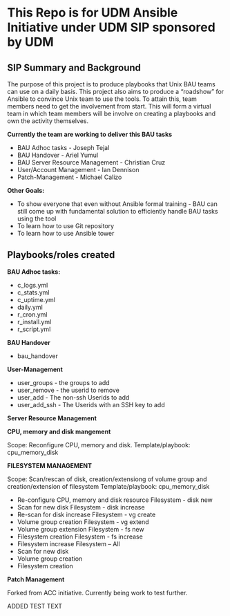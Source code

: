 This Repo is for UDM Ansible Initiative under UDM SIP sponsored by UDM
==============================================

SIP Summary and Background
-------------------

The purpose of this project is to produce playbooks that Unix BAU teams can use on a daily basis.
This project also aims to produce a “roadshow” for Ansible to convince Unix team to use the tools. 
To attain this, team members need to get the involvement from start. 
This will form a virtual team in which team members will be involve on creating a playbooks and own the activity themselves.



**Currently the team are working to deliver this BAU tasks**

- BAU Adhoc tasks - Joseph Tejal
- BAU Handover    - Ariel Yumul
- BAU Server Resource Management - Christian Cruz
- User/Account Management - Ian Dennison
- Patch-Management - Michael Calizo

**Other Goals:**
- To show everyone that even without Ansible formal training - BAU can still come up with fundamental solution to efficiently handle BAU tasks using the tool
- To learn how to use Git repository
- To learn how to use Ansible tower

Playbooks/roles created
-------------------

**BAU Adhoc tasks:**
- c_logs.yml 	
- c_stats.yml 	
- c_uptime.yml 	
- daily.yml 	
- r_cron.yml 	
- r_install.yml 	
- r_script.yml 	

**BAU Handover**
- bau_handover

**User-Management**
 - user_groups - the groups to add
 - user_remove - the userid to remove
 - user_add - The non-ssh Userids to add
 - user_add_ssh - The Userids with an SSH key to add
 
**Server Resource Management**

**CPU, memory and disk mangement**

Scope: Reconfigure CPU, memory and disk.
Template/playbook: cpu_memory_disk

**FILESYSTEM MANAGEMENT**

Scope: Scan/rescan of disk, creation/extensiong of volume group and creation/extension of filesystem
Template/playbook: 
cpu_memory_disk
-	Re-configure CPU, memory and disk resource
Filesystem - disk new
-	Scan for new disk
Filesystem - disk increase
-	Re-scan for disk increase
Filesystem - vg create
-	Volume group creation
Filesystem - vg extend
-	Volume group extension
Filesystem - fs new
-	Filesystem creation
Filesystem - fs increase
-	Filesystem increase
Filesystem – All
-	Scan for new disk
-	Volume group creation
-	Filesystem creation

 **Patch Management**

Forked from ACC initiative. Currently being work to test further.

ADDED TEST TEXT